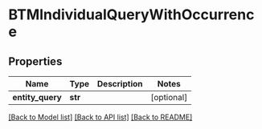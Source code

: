 # BTMIndividualQueryWithOccurrence

## Properties
Name | Type | Description | Notes
------------ | ------------- | ------------- | -------------
**entity_query** | **str** |  | [optional] 

[[Back to Model list]](../README.md#documentation-for-models) [[Back to API list]](../README.md#documentation-for-api-endpoints) [[Back to README]](../README.md)


